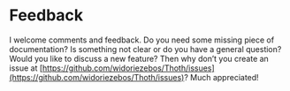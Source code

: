 # Feedback
I welcome comments and feedback. Do you need some missing piece of documentation? Is something not clear or do you have a general question? Would you like to discuss a new feature? Then why don’t you create an issue at [https://github.com/widoriezebos/Thoth/issues](https://github.com/widoriezebos/Thoth/issues)? Much appreciated!
